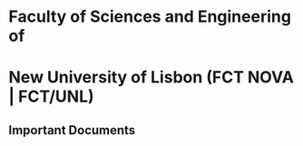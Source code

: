 # Faculty of Sciences and Engineering of 
# New University of Lisbon (FCT NOVA | FCT/UNL)

## Important Documents
